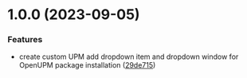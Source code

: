 # 1.0.0 (2023-09-05)


### Features

* create custom UPM add dropdown item and dropdown window for OpenUPM package installation ([29de715](https://github.com/nmacadam/com.nmacadam.upm-openupm-extension/commit/29de715ca22f8c601294fe848c7075497163d0fb))
